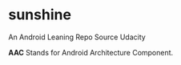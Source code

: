 # sunshine
An Android Leaning Repo Source Udacity

**AAC** Stands for Android Architecture Component.
